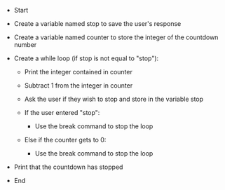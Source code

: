 * Start

* Create a variable named stop to save the user's response

* Create a variable named counter to store the integer of the countdown number

* Create a while loop (if stop is not equal to "stop"):

  * Print the integer contained in counter

  * Subtract 1 from the integer in counter

  * Ask the user if they wish to stop and store in the variable stop

  * If the user entered "stop":

      * Use the break command to stop the loop

  * Else if the counter gets to 0:

      * Use the break command to stop the loop

* Print that the countdown has stopped

* End